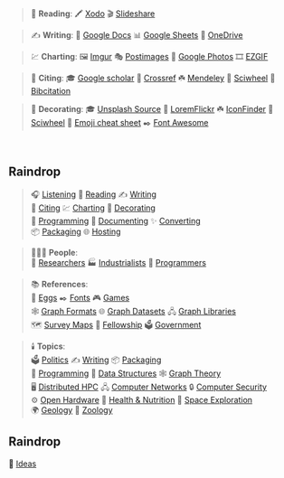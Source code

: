 > 🙉 **Reading**:
> 🖍️ [Xodo](https://www.xodo.com/app/#/)
> 🎬 [Slideshare](https://www.slideshare.net/SubhajitSahu/edit_my_uploads)

> ✍️ **Writing**:
> 📝 [Google Docs](https://docs.google.com/document/u/0/)
> 📊 [Google Sheets](https://docs.google.com/spreadsheets/u/0/)
> 💼 [OneDrive](https://onedrive.live.com)

> 💹 **Charting**:
> 🖼️ [Imgur](https://wolfram77.imgur.com/all)
> 🎭 [Postimages](https://postimages.org)
> 🎨 [Google Photos](https://photos.google.com)
> 🎞️ [EZGIF](https://ezgif.com/maker)

> 👏 **Citing**:
> 🎓 [Google scholar](https://scholar.google.com)
> 🔗 [Crossref](https://search.crossref.org)
> ☘️ [Mendeley](https://www.mendeley.com/reference-manager/library/all-references)
> 🎡 [Sciwheel](https://sciwheel.com/work/#/items)
> 🍁 [Bibcitation](https://www.bibcitation.com)

> 👏 **Decorating**:
> 🎓 [Unsplash Source](https://source.unsplash.com)
> 🔗 [LoremFlickr](https://loremflickr.com)
> ☘️ [IconFinder](https://www.iconfinder.com)
> 🎡 [Sciwheel](https://sciwheel.com/work/#/items)
> 🍁 [Emoji cheat sheet](https://github.com/ikatyang/emoji-cheat-sheet)
> ✒️ [Font Awesome](https://fontawesome.com)

<br>

## Raindrop

> 🎧 [Listening](https://raindrop.io/wolfram77/listening-19019475)
> 📰 [Reading](https://raindrop.io/wolfram77/reading-19019332)
> ✍️ [Writing](https://raindrop.io/wolfram77/writing-19019235)<br>
> 👏 [Citing](https://raindrop.io/wolfram77/citing-19019334)
> 💹 [Charting](https://raindrop.io/wolfram77/charting-19019313)
> 💟 [Decorating](https://raindrop.io/wolfram77/decorating-19019193)<br>
> 💾 [Programming](https://raindrop.io/wolfram77/programming-19019137)
> 📜 [Documenting](https://raindrop.io/wolfram77/documenting-19019183)
> ✨ [Converting](https://raindrop.io/wolfram77/converting-19019346)<br>
> 📦 [Packaging](https://raindrop.io/wolfram77/packaging-19019348)
> 🌐 [Hosting](https://raindrop.io/wolfram77/hosting-19019242)

> 🧑‍🤝‍🧑 **People**:<br>
> 🔬 [Researchers](https://raindrop.io/wolfram77/p-researchers-19019321)
> 🏭 [Industrialists](https://raindrop.io/wolfram77/p-industrialists-19019329)
> 💾 [Programmers](https://raindrop.io/wolfram77/p-programmers-19019453)

> 📚 **References**:<br>
> 🥚 [Eggs](https://raindrop.io/wolfram77/r-eggs-19019502)
> ✒️ [Fonts](https://raindrop.io/wolfram77/r-fonts-19019943)
> 🎮 [Games](https://raindrop.io/wolfram77/r-games-19019513)<br>
> 🕸️ [Graph Formats](https://raindrop.io/wolfram77/r-graph-formats-19019525)
> 🌐 [Graph Datasets](https://raindrop.io/wolfram77/r-graph-datasets-19019518)
> 🖧 [Graph Libraries](https://raindrop.io/wolfram77/r-graph-libraries-19019494)<br>
> 🗺️ [Survey Maps](https://raindrop.io/wolfram77/r-survey-maps-19019587)
> 💍 [Fellowship](https://raindrop.io/wolfram77/r-fellowship-19019459)
> 🗳️ [Government](https://raindrop.io/wolfram77/r-government-19019529)

> 🕯️ **Topics**:<br>
> 🗳️ [Politics](https://raindrop.io/wolfram77/t-politics-19019355)
> ✍️ [Writing](https://raindrop.io/wolfram77/t-writing-19019318)
> 📦 [Packaging](https://raindrop.io/wolfram77/t-packaging-19019362)<br>
> 💾 [Programming](https://raindrop.io/wolfram77/t-programming-19019369)
> 💽 [Data Structures](https://raindrop.io/wolfram77/t-data-structures-19019480)
> 🕸️ [Graph Theory](https://raindrop.io/wolfram77/t-graph-theory-19019577)<br>
> 🖥️ [Distributed HPC](https://raindrop.io/wolfram77/t-distributed-hpc-19019770)
> 🖧 [Computer Networks](https://raindrop.io/wolfram77/t-computer-networks-19019591)
> 🔒 [Computer Security](https://raindrop.io/wolfram77/t-computer-security-19019763)<br>
> ⚙️ [Open Hardware](https://raindrop.io/wolfram77/t-open-hardware-19019564)
> 🥥 [Health & Nutrition](https://raindrop.io/wolfram77/t-health-and-nutrition-19019746)
> 🚀 [Space Exploration](https://raindrop.io/wolfram77/t-space-exploration-19019765)<br>
> 🌍 [Geology](https://raindrop.io/wolfram77/t-geology-19019774)
> 🐘 [Zoology](https://raindrop.io/wolfram77/t-zoology-19019767)


## Raindrop


🤔 [Ideas](Ideas.md)
